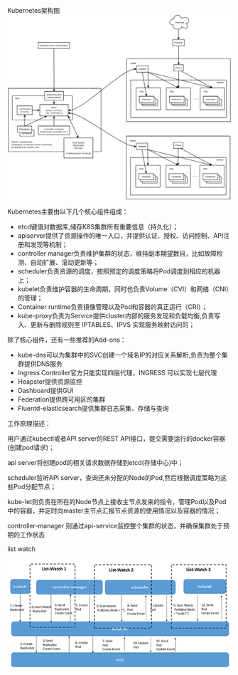 Kubernetes架构图![k8s架构图](acess/k8s架构图.png)

Kubernetes主要由以下几个核心组件组成：

- etcd键值对数据库,储存K8S集群所有重要信息（持久化）；
- apiserver提供了资源操作的唯一入口，并提供认证、授权、访问控制、API注册和发现等机制；
- controller manager负责维护集群的状态，维持副本期望数目，比如故障检测、自动扩展、滚动更新等；
- scheduler负责资源的调度，按照预定的调度策略将Pod调度到相应的机器上；
- kubelet负责维护容器的生命周期，同时也负责Volume（CVI）和网络（CNI）的管理；
- Container runtime负责镜像管理以及Pod和容器的真正运行（CRI）；
- kube-proxy负责为Service提供cluster内部的服务发现和负载均衡,负责写入、更新与删除规则至 IPTABLES、IPVS 实现服务映射访问的；

除了核心组件，还有一些推荐的Add-ons：

- kube-dns可以为集群中的SVC创建一个域名IP的对应关系解析,负责为整个集群提供DNS服务
- Ingress Controller官方只能实现四层代理，INGRESS 可以实现七层代理
- Heapster提供资源监控
- Dashboard提供GUI
- Federation提供跨可用区的集群
- Fluentd-elasticsearch提供集群日志采集、存储与查询



工作原理描述：

用户通过kubectl或者API server的REST API接口，提交需要运行的docker容器(创建pod请求)；

api server将创建pod的相关请求数据存储到etcd(存储中心)中；

scheduler监听API server，查询还未分配的Node的Pod,然后根据调度策略为这些Pod分配节点；

kube-let则负责在所在的Node节点上接收主节点发来的指令，管理Pod以及Pod中的容器，并定时向master主节点汇报节点资源的使用情况以及容器的情况；

controller-manager 则通过api-service监控整个集群的状态，并确保集群处于预期的工作状态

list watch

![20170315101923](acess/20170315101923.jpg)